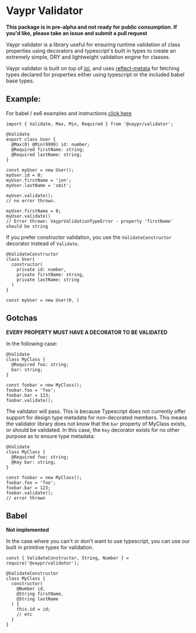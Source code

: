 # Vaypr Validator

**This package is in pre-alpha and not ready for public consumption. If you'd like, please take an issue and submit a pull request**

Vaypr validator is a library useful for ensuring runtime validation of class properties using decorators and typescript's built in types to create an extremely simple, DRY and lightweight validation engine for classes.

Vaypr validator is built on top of [joi](https://github.com/hapijs/joi), and uses [reflect-metata](https://github.com/rbuckton/reflect-metadata) for fetching types declared for properties either using typescript or the included babel base types.

## Example:

For babel / es6 examples and instructions [click here](#babel)

```
import { Validate, Max, Min, Required } from '@vaypr/validator';

@Validate
export class User {
  @Max(0) @Min(9999) id: number;
  @Required firstName: string;
  @Required lastName: string;
}

const myUser = new User();
myUser.id = 0;
myUser.firstName = 'jon';
myUser.lastName = 'smit';

myUser.validate();
// no error thrown.

myUser.firstName = 0;
myUser.validate()
// Error thrown: VayprValidationTypeError - property 'firstName' should be string
```

If you prefer constructor validation, you use the `ValidateConstructor` decorator instead of `Validate`.
```
@ValidateConstructor
class User{
  constructor(
    private id: number,
    private firstName: string,
    private lastName: string
  )
}

const myUser = new User(0, )
```

## Gotchas

**EVERY PROPERTY MUST HAVE A DECORATOR TO BE VALIDATED**

In the following case:
```
@Validate
class MyClass {
  @Required foo: string;
  bar: string;
}

const foobar = new MyClass();
foobar.foo = 'foo';
foobar.bar = 123;
foobar.validate();
```

The validator will pass. This is because Typescript does not currently offer support for design type metadata for non-decorated members. This means the validator library does not know that the `bar` property of MyClass exists, or should be validated. In this case, the `Key` decorator exists for no other purpose as to ensure type metadata:

```
@Validate
class MyClass {
  @Required foo: string;
  @Key bar: string;
}

const foobar = new MyClass();
foobar.foo = 'foo';
foobar.bar = 123;
foobar.validate();
// error thrown
```

## Babel
**Not implemented**

In the case where you can't or don't want to use typescript, you can use our built in primitive types for validation.
```
const { ValidateConstructor, String, Number } = require('@vaypr/validator');

@ValidateConstructor
class MyClass {
  constructor(
    @Number id,
    @String firstName,
    @String lastName
  ) { 
    this.id = id;
    // etc
  }
}
```
